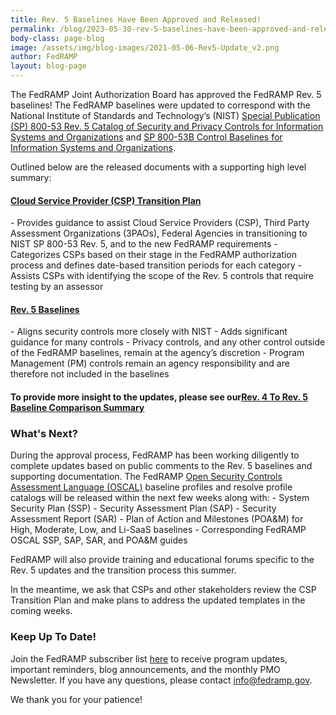 ```yaml
---
title: Rev. 5 Baselines Have Been Approved and Released!
permalink: /blog/2023-05-30-rev-5-baselines-have-been-approved-and-released/
body-class: page-blog
image: /assets/img/blog-images/2021-05-06-Rev5-Update_v2.png
author: FedRAMP
layout: blog-page
---
```

The FedRAMP Joint Authorization Board has approved the FedRAMP Rev. 5 baselines! The FedRAMP baselines were updated to correspond with the National Institute of Standards and Technology’s (NIST) <a href="https://csrc.nist.gov/publications/detail/sp/800-53/rev-5/final" target="_blank" rel="noopener noreferrer">Special Publication (SP) 800-53 Rev. 5 Catalog of Security and Privacy Controls for Information Systems and Organizations</a> and <a href="https://csrc.nist.gov/publications/detail/sp/800-53b/final" target="_blank" rel="noopener noreferrer">SP 800-53B Control Baselines for Information Systems and Organizations</a>.

Outlined below are the released documents with a supporting high level summary:

<h4><a href="https://fedramp.gov/assets/resources/documents/FedRAMP Baselines Rev 5 Transition Guide.pdf" target="_blank" rel="noopener noreferrer">Cloud Service Provider (CSP) Transition Plan</a></h4>
- Provides guidance to assist Cloud Service Providers (CSP), Third Party Assessment Organizations (3PAOs), Federal Agencies in transitioning to NIST SP 800-53 Rev. 5, and to the new FedRAMP requirements
- Categorizes CSPs based on their stage in the FedRAMP authorization process and defines date-based transition periods for each category
- Assists CSPs with identifying the scope of the Rev. 5 controls that require testing by an assessor


<h4><a href="https://fedramp.gov/assets/resources/documents/FedRAMP_Security_Controls_Baseline.xlsx" target="_blank" rel="noopener noreferrer">Rev. 5 Baselines</a></h4>
- Aligns security controls more closely with NIST
- Adds significant guidance for many controls
- Privacy controls, and any other control outside of the FedRAMP baselines, remain at the agency’s discretion
- Program Management (PM) controls remain an agency responsibility and are therefore not included in the baselines


<h4>To provide more insight to the updates, please see our<a href="https://fedramp.gov/assets/resources/documents/FedRAMP_Security_Controls_Baseline_Rev 5_Rev 4 comparison_Summary.xlsx" target="_blank" rel="noopener noreferrer">Rev. 4 To Rev. 5 Baseline Comparison Summary</a></h4>

<h3>What's Next?</h3>
During the approval process, FedRAMP has been working diligently to complete updates based on public comments to the Rev. 5 baselines and supporting documentation. The FedRAMP <a href="https://csrc.nist.gov/projects/open-security-controls-assessment-language" target="_blank" rel="noopener noreferrer">Open Security Controls Assessment Language (OSCAL)</a> baseline profiles and resolve profile catalogs will be released within the next few weeks along with:  
- System Security Plan (SSP)
- Security Assessment Plan (SAP)
- Security Assessment Report (SAR)
- Plan of Action and Milestones (POA&M) for High, Moderate, Low, and Li-SaaS baselines
- Corresponding FedRAMP OSCAL SSP, SAP, SAR, and POA&M guides

FedRAMP will also provide training and educational forums specific to the Rev. 5 updates and the transition process this summer. 

In the meantime, we ask that CSPs and other stakeholders review the CSP Transition Plan and make plans to address the updated templates in the coming weeks.

<h3>Keep Up To Date!</h3>
Join the FedRAMP subscriber list <a href="https://public.govdelivery.com/accounts/USGSA/subscriber/new" target="_blank" rel="noopener noreferrer">here</a> to receive program updates, important reminders, blog announcements, and the monthly PMO Newsletter. If you have any questions, please contact <a href="mailto:info@fedramp.gov" target="_blank" rel="noopener noreferrer">info@fedramp.gov</a>.

We thank you for your patience!
